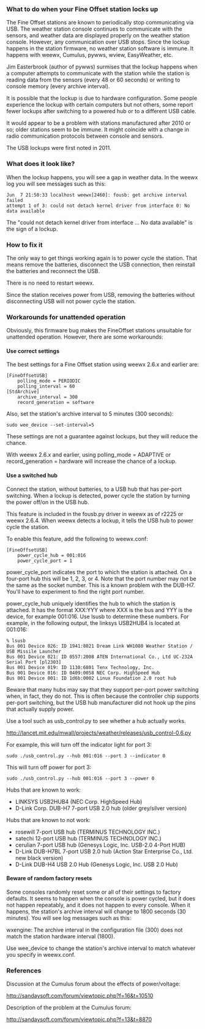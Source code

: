 ### What to do when your Fine Offset station locks up

The Fine Offset stations are known to periodically stop communicating via USB.  The weather station console continues to communicate with the sensors, and weather data are displayed properly on the weather station console.  However, any communication over USB stops.  Since the lockup happens in the station firmware, no weather station software is immune.  It happens with weewx, Cumulus, pywws, wview, EasyWeather, etc.

Jim Easterbrook (author of pywws) surmises that the lockup happens when a computer attempts to communicate with the station while the station is reading data from the sensors (every 48 or 60 seconds) or writing to console memory (every archive interval).

It is possible that the lockup is due to hardware configuration.  Some people experience the lockup with certain computers but not others, some report fewer lockups after switching to a powered hub or to a different USB cable.

It would appear to be a problem with stations manufactured after 2010 or so; older stations seem to be immune.  It might coincide with a change in radio communication protocols between console and sensors.

The USB lockups were first noted in 2011.

### What does it look like?

When the lockup happens, you will see a gap in weather data.  In the weewx log you will see messages such as this:
```
Jun  7 21:50:33 localhost weewx[2460]: fousb: get archive interval failed 
attempt 1 of 3: could not detach kernel driver from interface 0: No data available
```
The "could not detach kernel driver from interface ... No data available" is the sign of a lockup.

### How to fix it

The only way to get things working again is to power cycle the station.  That means remove the batteries, disconnect the USB connection, then reinstall the batteries and reconnect the USB.

There is no need to restart weewx.

Since the station receives power from USB, removing the batteries without disconnecting USB will not power cycle the station.

### Workarounds for unattended operation

Obviously, this firmware bug makes the FineOffset stations unsuitable for unattended operation.  However, there are some workarounds:

#### Use correct settings

The best settings for a Fine Offset station using weewx 2.6.x and earlier are:
```
[FineOffsetUSB]
    polling_mode = PERIODIC
    polling_interval = 60
[StdArchive]
    archive_interval = 300
    record_generation = software
```
Also, set the station's archive interval to 5 minutes (300 seconds):

```
sudo wee_device --set-interval=5
```

These settings are not a guarantee against lockups, but they will reduce the chance.

With weewx 2.6.x and earlier, using polling_mode = ADAPTIVE or record_generation = hardware will increase the chance of a lockup.

#### Use a switched hub

Connect the station, without batteries, to a USB hub that has per-port switching.  When a lockup is detected, power cycle the station by turning the power off/on in the USB hub.

This feature is included in the fousb.py driver in weewx as of r2225 or weewx 2.6.4.  When weewx detects a lockup, it tells the USB hub to power cycle the station.

To enable this feature, add the following to weewx.conf:
```
[FineOffsetUSB]
    power_cycle_hub = 001:016
    power_cycle_port = 1
```
power_cycle_port indicates the port to which the station is attached.  On a four-port hub this will be 1, 2, 3, or 4. Note that the port number may not be the same as the socket number. This is a known
problem with the DUB-H7. You'll have to experiment to find the right port number.

power_cycle_hub uniquely identifies the hub to which the station is attached.  It has the format XXX:YYY where XXX is the bus and YYY is the device, for example 001:016.  Use lsusb to determine these numbers.  For example, in the following output, the linksys USB2HUB4 is located at 001:016:
```
% lsusb
Bus 001 Device 026: ID 1941:8021 Dream Link WH1080 Weather Station / USB Missile Launcher
Bus 001 Device 021: ID 0557:2008 ATEN International Co., Ltd UC-232A Serial Port [pl2303]
Bus 001 Device 019: ID 1130:6801 Tenx Technology, Inc. 
Bus 001 Device 016: ID 0409:0058 NEC Corp. HighSpeed Hub
Bus 001 Device 001: ID 1d6b:0002 Linux Foundation 2.0 root hub
```
Beware that many hubs may say that they support per-port power switching when, in fact, they do not.  This is often because the controller chip supports per-port switching, but the USB hub manufacturer did not hook up the pins that actually supply power.

Use a tool such as usb_control.py to see whether a hub actually works.

http://lancet.mit.edu/mwall/projects/weather/releases/usb_control-0.6.py

For example, this will turn off the indicator light for port 3:

```
sudo ./usb_control.py --hub 001:016 --port 3 --indicator 0
```

This will turn off power for port 3:

```
sudo ./usb_control.py --hub 001:016 --port 3 --power 0
```

Hubs that are known to work:

* LINKSYS USB2HUB4 (NEC Corp. HighSpeed Hub)
* D-Link Corp. DUB-H7 7-port USB 2.0 hub (older grey/silver version)

Hubs that are known to not work:

* rosewill 7-port USB hub (TERMINUS TECHNOLOGY INC.) 
* satechi 12-port USB hub (TERMINUS TECHNOLOGY INC.)
* cerulian 7-port USB hub (Genesys Logic, Inc. USB-2.0 4-Port HUB)
* D-Link DUB-H7BL 7-port USB 2.0 hub (Action Star Enterprise Co., Ltd. new black version)
* D-Link DUB-H4 USB 2.0 Hub (Genesys Logic, Inc. USB 2.0 Hub)

#### Beware of random factory resets

Some consoles randomly reset some or all of their settings to factory defaults.  It seems to happen when the console is power cycled, but it does not happen repeatably, and it does not happen to every console.  When it happens, the station's archive interval will change to 1800 seconds (30 minutes).  You will see log messages such as this:

wxengine: The archive interval in the configuration file (300) does not match the station hardware interval (1800).

Use wee_device to change the station's archive interval to match whatever you specify in weewx.conf.

### References

Discussion at the Cumulus forum about the effects of power/voltage:

http://sandaysoft.com/forum/viewtopic.php?f=16&t=10510

Description of the problem at the Cumulus forum:

http://sandaysoft.com/forum/viewtopic.php?f=13&t=8870